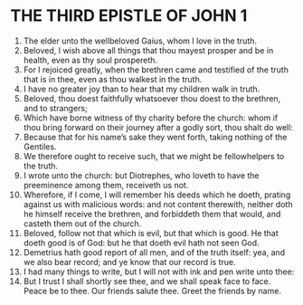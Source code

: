﻿# THE THIRD EPISTLE OF JOHN 1
1. The elder unto the wellbeloved Gaius, whom I love in the truth. 
2. Beloved, I wish above all things that thou mayest prosper and be in health, even as thy soul prospereth. 
3. For I rejoiced greatly, when the brethren came and testified of the truth that is in thee, even as thou walkest in the truth. 
4. I have no greater joy than to hear that my children walk in truth. 
5. Beloved, thou doest faithfully whatsoever thou doest to the brethren, and to strangers; 
6. Which have borne witness of thy charity before the church: whom if thou bring forward on their journey after a godly sort, thou shalt do well: 
7. Because that for his name’s sake they went forth, taking nothing of the Gentiles. 
8. We therefore ought to receive such, that we might be fellowhelpers to the truth. 
9. I wrote unto the church: but Diotrephes, who loveth to have the preeminence among them, receiveth us not. 
10. Wherefore, if I come, I will remember his deeds which he doeth, prating against us with malicious words: and not content therewith, neither doth he himself receive the brethren, and forbiddeth them that would, and casteth them out of the church. 
11. Beloved, follow not that which is evil, but that which is good. He that doeth good is of God: but he that doeth evil hath not seen God. 
12. Demetrius hath good report of all men, and of the truth itself: yea, and we also bear record; and ye know that our record is true. 
13. I had many things to write, but I will not with ink and pen write unto thee: 
14. But I trust I shall shortly see thee, and we shall speak face to face. Peace be to thee. Our friends salute thee. Greet the friends by name. 
